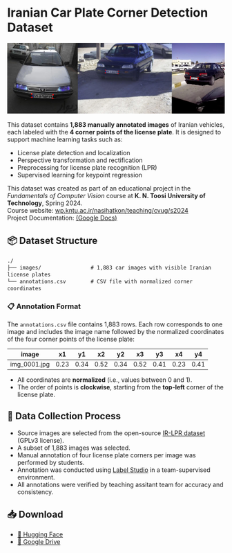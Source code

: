 # Iranian Car Plate Corner Detection Dataset
![samples](samples.jpg)

This dataset contains **1,883 manually annotated images** of Iranian vehicles, each labeled with the **4 corner points of the license plate**. It is designed to support machine learning tasks such as:

- License plate detection and localization
- Perspective transformation and rectification
- Preprocessing for license plate recognition (LPR)
- Supervised learning for keypoint regression

This dataset was created as part of an educational project in the *Fundamentals of Computer Vision* course at **K. N. Toosi University of Technology**, Spring 2024.  
Course website: [wp.kntu.ac.ir/nasihatkon/teaching/cvug/s2024](https://wp.kntu.ac.ir/nasihatkon/teaching/cvug/s2024)  
Project Documentation: [(Google Docs)](https://docs.google.com/document/d/1X_4XfrSYKjdUuRq0TpALfe6Bu-2zzS8njrEk-ML-0Ws/edit?usp=sharing)


## 📦 Dataset Structure

```
./
├── images/                # 1,883 car images with visible Iranian license plates
└── annotations.csv        # CSV file with normalized corner coordinates
```

### 📋 Annotation Format

The `annotations.csv` file contains 1,883 rows. Each row corresponds to one image and includes the image name followed by the normalized coordinates of the four corner points of the license plate:

| image        | x1   | y1   | x2   | y2   | x3   | y3   | x4   | y4   |
|--------------|------|------|------|------|------|------|------|------|
| img_0001.jpg | 0.23 | 0.34 | 0.52 | 0.34 | 0.52 | 0.41 | 0.23 | 0.41 |

- All coordinates are **normalized** (i.e., values between 0 and 1).
- The order of points is **clockwise**, starting from the **top-left** corner of the license plate.

## 🧷 Data Collection Process

- Source images are selected from the open-source [IR-LPR dataset](https://github.com/mut-deep/IR-LPR) (GPLv3 license).
- A subset of 1,883 images was selected.
- Manual annotation of four license plate corners per image was performed by students.
- Annotation was conducted using [Label Studio](https://labelstud.io/) in a team-supervised environment.
- All annotations were verified by teaching assitant team for accuracy and consistency.

## 📥 Download

- [🤗 Hugging Face](https://huggingface.co/datasets/mahdilotfi/IR-LPR-corners)  
- [📎 Google Drive](https://drive.google.com/file/d/1SMejgERlzYlrdL0ZO-5-H2RnT8rrA5s8/view?usp=sharing)  
